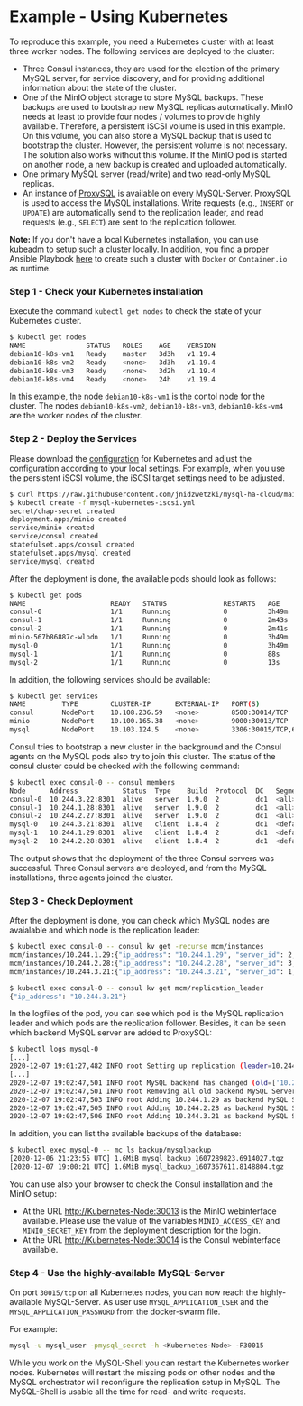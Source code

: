 # Example - Using Kubernetes

To reproduce this example, you need a Kubernetes cluster with at least three worker nodes. The following services are deployed to the cluster:

* Three Consul instances, they are used for the election of the primary MySQL server, for service discovery, and for providing additional information about the state of the cluster.
* One of the MinIO object storage to store MySQL backups. These backups are used to bootstrap new MySQL replicas automatically. MinIO needs at least to provide four nodes / volumes to provide highly available. Therefore, a persistent iSCSI volume is used in this example. On this volume, you can also store a MySQL backup that is used to bootstrap the cluster. However, the persistent volume is not necessary. The solution also works without this volume. If the MinIO pod is started on another node, a new backup is created and uploaded automatically.
* One primary MySQL server (read/write) and two read-only MySQL replicas. 
* An instance of [ProxySQL](https://github.com/sysown/proxysql) is available on every MySQL-Server. ProxySQL is used to access the MySQL installations. Write requests (e.g., `INSERT` or `UPDATE`) are automatically send to the replication leader, and read requests (e.g., `SELECT`) are sent to the replication follower.

__Note:__ If you don't have a local Kubernetes installation, you can use [kubeadm](https://kubernetes.io/docs/setup/production-environment/tools/kubeadm/create-cluster-kubeadm/) to setup such a cluster locally. In addition, you find a proper Ansible Playbook [here](https://github.com/jnidzwetzki/ansible-playbooks/tree/main/playbooks) to create such a cluster with `Docker` or `Container.io` as runtime.

### Step 1 - Check your Kubernetes installation

Execute the command `kubectl get nodes` to check the state of your Kubernetes cluster. 

```bash
$ kubectl get nodes
NAME               STATUS   ROLES    AGE    VERSION
debian10-k8s-vm1   Ready    master   3d3h   v1.19.4
debian10-k8s-vm2   Ready    <none>   3d3h   v1.19.4
debian10-k8s-vm3   Ready    <none>   3d2h   v1.19.4
debian10-k8s-vm4   Ready    <none>   24h    v1.19.4
```

In this example, the node `debian10-k8s-vm1` is the contol node for the cluster. The nodes `debian10-k8s-vm2`, `debian10-k8s-vm3`, `debian10-k8s-vm4` are the worker nodes of the cluster.

### Step 2 - Deploy the Services

Please download the [configuration](https://raw.githubusercontent.com/jnidzwetzki/mysql-ha-cloud/main/deployment/mysql-kubernetes-iscsi.yml) for Kubernetes and adjust the configuration according to your local settings. For example, when you use the persistent iSCSI volume, the iSCSI target settings need to be adjusted. 

```bash
$ curl https://raw.githubusercontent.com/jnidzwetzki/mysql-ha-cloud/main/deployment/mysql-kubernetes-iscsi.yml --output mysql-kubernetes-iscsi.yml
$ kubectl create -f mysql-kubernetes-iscsi.yml
secret/chap-secret created
deployment.apps/minio created
service/minio created
service/consul created
statefulset.apps/consul created
statefulset.apps/mysql created
service/mysql created
```

After the deployment is done, the available pods should look as follows:

```bash
$ kubectl get pods
NAME                     READY   STATUS              RESTARTS   AGE
consul-0                 1/1     Running             0          3h49m
consul-1                 1/1     Running             0          2m43s
consul-2                 1/1     Running             0          2m41s
minio-567b86887c-wlpdn   1/1     Running             0          3h49m
mysql-0                  1/1     Running             0          3h49m
mysql-1                  1/1     Running             0          88s
mysql-2                  1/1     Running             0          13s
```

In addition, the following services should be available:

```bash
$ kubectl get services
NAME         TYPE        CLUSTER-IP      EXTERNAL-IP   PORT(S)                         AGE
consul       NodePort    10.108.236.59   <none>        8500:30014/TCP                  3h50m
minio        NodePort    10.100.165.38   <none>        9000:30013/TCP                  3h50m
mysql        NodePort    10.103.124.5    <none>        3306:30015/TCP,6032:30016/TCP   3h50m
```

Consul tries to bootstrap a new cluster in the background and the Consul agents on the MySQL pods also try to join this cluster. The status of the consul cluster could be checked with the following command:

```bash
$ kubectl exec consul-0 -- consul members
Node      Address           Status  Type    Build  Protocol  DC   Segment
consul-0  10.244.3.22:8301  alive   server  1.9.0  2         dc1  <all>
consul-1  10.244.1.28:8301  alive   server  1.9.0  2         dc1  <all>
consul-2  10.244.2.27:8301  alive   server  1.9.0  2         dc1  <all>
mysql-0   10.244.3.21:8301  alive   client  1.8.4  2         dc1  <default>
mysql-1   10.244.1.29:8301  alive   client  1.8.4  2         dc1  <default>
mysql-2   10.244.2.28:8301  alive   client  1.8.4  2         dc1  <default>
```

The output shows that the deployment of the three Consul servers was successful. Three Consul servers are deployed, and from the MySQL installations, three agents joined the cluster. 

### Step 3 - Check Deployment

After the deployment is done, you can check which MySQL nodes are avaialable and which node is the replication leader:

```bash
$ kubectl exec consul-0 -- consul kv get -recurse mcm/instances
mcm/instances/10.244.1.29:{"ip_address": "10.244.1.29", "server_id": 2, "mysql_version": "8.0.21"}
mcm/instances/10.244.2.28:{"ip_address": "10.244.2.28", "server_id": 3, "mysql_version": "8.0.21"}
mcm/instances/10.244.3.21:{"ip_address": "10.244.3.21", "server_id": 1, "mysql_version": "8.0.21"}

$ kubectl exec consul-0 -- consul kv get mcm/replication_leader
{"ip_address": "10.244.3.21"}
```

In the logfiles of the pod, you can see which pod is the MySQL replication leader and which pods are the replication follower. Besides, it can be seen which backend MySQL server are added to ProxySQL:

```bash
$ kubectl logs mysql-0
[...]
2020-12-07 19:01:27,482 INFO root Setting up replication (leader=10.244.3.21)
[...]
2020-12-07 19:02:47,501 INFO root MySQL backend has changed (old=['10.244.1.29', '10.244.3.21'], new=['10.244.1.29', '10.244.2.28', '10.244.3.21']), reconfiguring
2020-12-07 19:02:47,501 INFO root Removing all old backend MySQL Server
2020-12-07 19:02:47,503 INFO root Adding 10.244.1.29 as backend MySQL Server
2020-12-07 19:02:47,505 INFO root Adding 10.244.2.28 as backend MySQL Server
2020-12-07 19:02:47,506 INFO root Adding 10.244.3.21 as backend MySQL Server
```

In addition, you can list the available backups of the database:

```bash
$ kubectl exec mysql-0 -- mc ls backup/mysqlbackup
[2020-12-06 21:23:55 UTC] 1.6MiB mysql_backup_1607289823.6914027.tgz
[2020-12-07 19:00:21 UTC] 1.6MiB mysql_backup_1607367611.8148804.tgz
```

You can use also your browser to check the Consul installation and the MinIO setup:

* At the URL [http://Kubernetes-Node:30013](http://Kubernetes-Node:30013) is the MinIO webinterface available. Please use the value of the variables `MINIO_ACCESS_KEY` and `MINIO_SECRET_KEY` from the deployment description for the login.
* At the URL [http://Kubernetes-Node:30014](http://Kubernetes-Node:30014) is the Consul webinterface available.

### Step 4 - Use the highly-available MySQL-Server

On port `30015/tcp` on all Kubernetes nodes, you can now reach the highly-available MySQL-Server. As user use `MYSQL_APPLICATION_USER` and the `MYSQL_APPLICATION_PASSWORD` from the docker-swarm file. 

For example: 

```bash
mysql -u mysql_user -pmysql_secret -h <Kubernetes-Node> -P30015
```

While you work on the MySQL-Shell you can restart the Kubernetes worker nodes. Kubernetes will restart the missing pods on other nodes and the MySQL orchestrator will reconfigure the replication setup in MySQL. The MySQL-Shell is usable all the time for read- and write-requests.
